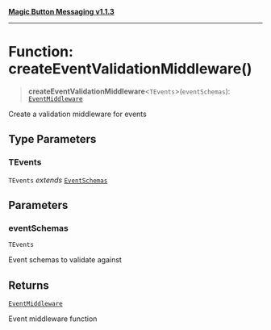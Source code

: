 [**Magic Button Messaging v1.1.3**](../README.md)

***

# Function: createEventValidationMiddleware()

> **createEventValidationMiddleware**\<`TEvents`\>(`eventSchemas`): [`EventMiddleware`](../type-aliases/EventMiddleware.md)

Create a validation middleware for events

## Type Parameters

### TEvents

`TEvents` *extends* [`EventSchemas`](../type-aliases/EventSchemas.md)

## Parameters

### eventSchemas

`TEvents`

Event schemas to validate against

## Returns

[`EventMiddleware`](../type-aliases/EventMiddleware.md)

Event middleware function
